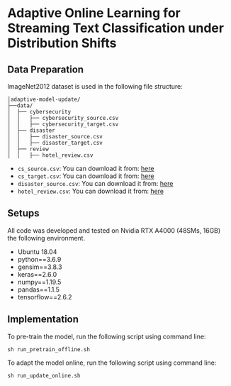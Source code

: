 # Adaptive Online Learning for Streaming Text Classification under Distribution Shifts

## Data Preparation

ImageNet2012 dataset is used in the following file structure:

```
│adaptive-model-update/
├──data/
│  ├── cybersecurity
│  │   ├── cybersecurity_source.csv
│  │   ├── cybersecurity_target.csv
│  ├── disaster
│  │   ├── disaster_source.csv
│  │   ├── disaster_target.csv
│  ├── review
│  │   ├── hotel_review.csv
```

- `cs_source.csv`: You can download it from: [here](https://github.com/behzadanksu/cybertweets)
- `cs_target.csv`: You can download it from: [here](https://github.com/ndionysus/multitask-cyberthreat-detection)
- `disaster_source.csv`: You can download it from: [here](https://www.kaggle.com/competitions/nlp-getting-started/data)
- `hotel_review.csv`: You can download it from: [here](https://www.yelp.com/dataset)

## Setups

All code was developed and tested on Nvidia RTX A4000 (48SMs, 16GB) the following environment.
- Ubuntu 18.04
- python==3.6.9
- gensim==3.8.3
- keras==2.6.0
- numpy==1.19.5
- pandas==1.1.5
- tensorflow==2.6.2

## Implementation

To pre-train the model, run the following script using command line:

```shell
sh run_pretrain_offline.sh
```

To adapt the model online, run the following script using command line:

```shell
sh run_update_online.sh
```




